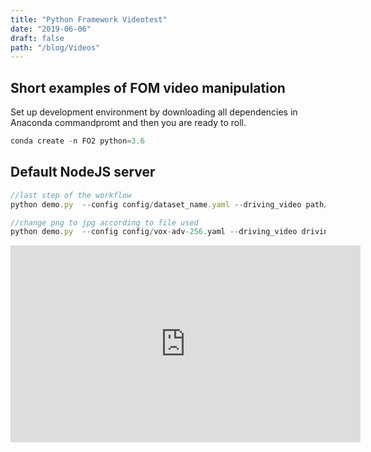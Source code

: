 ```yaml
---
title: "Python Framework Videotest"
date: "2019-06-06"
draft: false
path: "/blog/Videos"
---
```


## Short examples of FOM video manipulation
Set up development environment by downloading all dependencies in Anaconda commandpromt and then you are ready to roll.
```js
conda create -n FO2 python=3.6
```

## Default NodeJS server

```js
//last step of the workflow
python demo.py  --config config/dataset_name.yaml --driving_video path/to/driving --source_image path/to/source --checkpoint path/to/checkpoint --relative --adapt_scale

//change png to jpg according to file used
python demo.py  --config config/vox-adv-256.yaml --driving_video driving_video/crop.mp4 --source_image source_image/source.png --checkpoint fom_checkpoints/vox-adv-cpk.pth.tar --relative --adapt_scale
```

<iframe width="560" height="315" src="https://www.youtube.com/embed/pGPph6JJcNs" frameborder="0" allow="accelerometer; autoplay; clipboard-write; encrypted-media; gyroscope; picture-in-picture" allowfullscreen></iframe>
